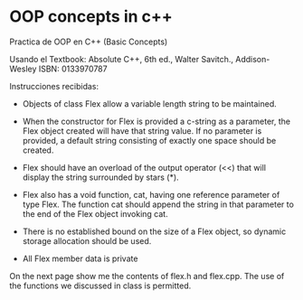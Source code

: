 # OOP concepts in c++

Practica de OOP en C++ (Basic Concepts) 

Usando el Textbook: Absolute C++, 6th ed., Walter Savitch., Addison-Wesley ISBN: 0133970787

Instrucciones recibidas: 

- Objects of class Flex allow a variable length string to be maintained.

- When the constructor for Flex is provided a c-string as a parameter, the Flex object created will have that string value.  If no parameter is provided, a default string consisting of exactly one space should be created.
- Flex should have an overload of the output operator (<<) that will display the string surrounded by stars (*).

- Flex also has a void function, cat, having one reference parameter of type Flex.  The function cat should append the string in that parameter to the end of the Flex object invoking cat.

- There is no established bound on the size of a Flex object, so dynamic storage allocation should be used.

- All Flex member data is private

On the next page show me the contents of flex.h and flex.cpp.  The use of the <cstring> functions we discussed in class is permitted.

